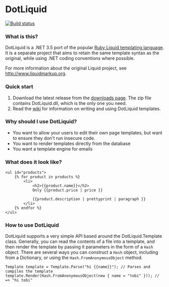# DotLiquid

[![Build status](https://ci.appveyor.com/api/projects/status/itsl3a6ludjah4o3)](https://ci.appveyor.com/project/tgjones/dotliquid)

### What is this?

DotLiquid is a .NET 3.5 port of the popular [Ruby Liquid templating language](http://www.liquidmarkup.org). It is a separate project that aims to retain the same template syntax as the original, while using .NET coding conventions where possible.

For more information about the original Liquid project, see <http://www.liquidmarkup.org>.

### Quick start

1. Download the latest release from the [downloads page](http://github.com/formosatek/dotliquid/downloads).
   The zip file contains DotLiquid.dll, which is the only one you need.
2. Read the [wiki](http://github.com/formosatek/dotliquid/wiki) for information on writing and using
   DotLiquid templates.

### Why should I use DotLiquid?

* You want to allow your users to edit their own page templates, but want to ensure they don't run insecure code.
* You want to render templates directly from the database
* You want a template engine for emails

### What does it look like?

	<ul id="products">
		{% for product in products %}
			<li>
				<h2>{{product.name}}</h2>
				Only {{product.price | price }}

				{{product.description | prettyprint | paragraph }}
			</li>
		{% endfor %}
	</ul>

### How to use DotLiquid

DotLiquid supports a very simple API based around the DotLiquid.Template class. Generally, you can read the contents of a file into a template, and then render the template by passing it parameters in the form of a `Hash` object. There are several ways you can construct a `Hash` object, including from a Dictionary, or using the `Hash.FromAnonymousObject` method.

	Template template = Template.Parse("hi {{name}}"); // Parses and compiles the template
	template.Render(Hash.FromAnonymousObject(new { name = "tobi" })); // => "hi tobi" 
